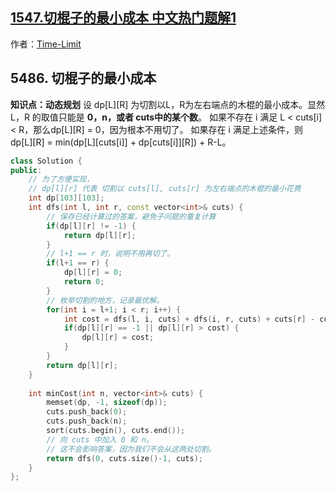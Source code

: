 ## [1547.切棍子的最小成本 中文热门题解1](https://leetcode.cn/problems/minimum-cost-to-cut-a-stick/solutions/100000/dong-tai-gui-hua-di-gui-ji-yi-hua-sou-suo-by-time-)

作者：[Time-Limit](https://leetcode.cn/u/Time-Limit)
## 5486. 切棍子的最小成本
**知识点：动态规划**
设 dp[L][R] 为切割以L，R为左右端点的木棍的最小成本。显然 L，R 的取值只能是 **0，n，或者 cuts中的某个数**。
如果不存在 i 满足 L < cuts[i] < R，那么dp[L][R] = 0，因为根本不用切了。
如果存在 i 满足上述条件，则 dp[L][R] = min(dp[L][cuts[i]] + dp[cuts[i]][R]) + R-L。

```cpp
class Solution {
public:
    // 为了方便实现，
    // dp[l][r] 代表 切割以 cuts[l], cuts[r] 为左右端点的木棍的最小花费
    int dp[103][103];
    int dfs(int l, int r, const vector<int>& cuts) {
        // 保存已经计算过的答案，避免子问题的重复计算
        if(dp[l][r] != -1) {
            return dp[l][r];
        }
        // l+1 == r 时，说明不用再切了。
        if(l+1 == r) {
            dp[l][r] = 0;
            return 0;
        }
        // 枚举切割的地方，记录最优解。
        for(int i = l+1; i < r; i++) {
            int cost = dfs(l, i, cuts) + dfs(i, r, cuts) + cuts[r] - cuts[l];;
            if(dp[l][r] == -1 || dp[l][r] > cost) {
                dp[l][r] = cost;
            }
        }
        return dp[l][r];
    }
    
    int minCost(int n, vector<int>& cuts) {
        memset(dp, -1, sizeof(dp));
        cuts.push_back(0);
        cuts.push_back(n);
        sort(cuts.begin(), cuts.end());
        // 向 cuts 中加入 0 和 n。
        // 这不会影响答案，因为我们不会从这两处切割。
        return dfs(0, cuts.size()-1, cuts);
    }
};
```